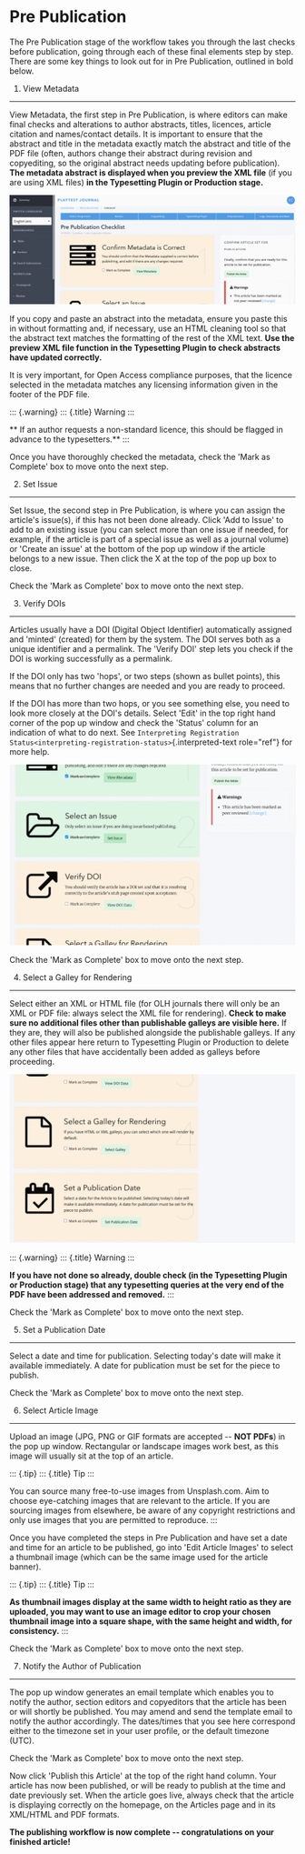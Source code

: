 Pre Publication
===============

The Pre Publication stage of the workflow takes you through the last
checks before publication, going through each of these final elements
step by step. There are some key things to look out for in Pre
Publication, outlined in bold below.

1. View Metadata
----------------

View Metadata, the first step in Pre Publication, is where editors can
make final checks and alterations to author abstracts, titles, licences,
article citation and names/contact details. It is important to ensure
that the abstract and title in the metadata exactly match the abstract
and title of the PDF file (often, authors change their abstract during
revision and copyediting, so the original abstract needs updating before
publication). **The metadata abstract is displayed when you preview the
XML file** (if you are using XML files) **in the Typesetting Plugin or
Production stage.**

![](../nstatic/gifprepub.gif)

If you copy and paste an abstract into the metadata, ensure you paste
this in without formatting and, if necessary, use an HTML cleaning tool
so that the abstract text matches the formatting of the rest of the XML
text. **Use the preview XML file function in the Typesetting Plugin to
check abstracts have updated correctly.**

It is very important, for Open Access compliance purposes, that the
licence selected in the metadata matches any licensing information given
in the footer of the PDF file.

::: {.warning}
::: {.title}
Warning
:::

\*\* If an author requests a non-standard licence, this should be
flagged in advance to the typesetters.\*\*
:::

Once you have thoroughly checked the metadata, check the 'Mark as
Complete' box to move onto the next step.

2. Set Issue
------------

Set Issue, the second step in Pre Publication, is where you can assign
the article's issue(s), if this has not been done already. Click 'Add to
Issue' to add to an existing issue (you can select more than one issue
if needed, for example, if the article is part of a special issue as
well as a journal volume) or 'Create an issue' at the bottom of the pop
up window if the article belongs to a new issue. Then click the X at the
top of the pop up box to close.

Check the 'Mark as Complete' box to move onto the next step.

3. Verify DOIs
--------------

Articles usually have a DOI (Digital Object Identifier) automatically
assigned and 'minted' (created) for them by the system. The DOI serves
both as a unique identifier and a permalink. The 'Verify DOI' step lets
you check if the DOI is working successfully as a permalink.

If the DOI only has two 'hops', or two steps (shown as bullet points),
this means that no further changes are needed and you are ready to
proceed.

If the DOI has more than two hops, or you see something else, you need
to look more closely at the DOI\'s details. Select 'Edit' in the top
right hand corner of the pop up window and check the 'Status' column for
an indication of what to do next. See
`Interpreting Registration Status<interpreting-registration-status>`{.interpreted-text
role="ref"} for more help.

![](../nstatic/prepubgif2.gif)

Check the 'Mark as Complete' box to move onto the next step.

4. Select a Galley for Rendering
--------------------------------

Select either an XML or HTML file (for OLH journals there will only be
an XML or PDF file: always select the XML file for rendering). **Check
to make sure no additional files other than publishable galleys are
visible here.** If they are, they will also be published alongside the
publishable galleys. If any other files appear here return to
Typesetting Plugin or Production to delete any other files that have
accidentally been added as galleys before proceeding.

![](../nstatic/prepubgif3.gif)

::: {.warning}
::: {.title}
Warning
:::

**If you have not done so already, double check (in the Typesetting
Plugin or Production stage) that any typesetting queries at the very end
of the PDF have been addressed and removed.**
:::

Check the 'Mark as Complete' box to move onto the next step.

5. Set a Publication Date
-------------------------

Select a date and time for publication. Selecting today\'s date will
make it available immediately. A date for publication must be set for
the piece to publish.

Check the 'Mark as Complete' box to move onto the next step.

6. Select Article Image
-----------------------

Upload an image (JPG, PNG or GIF formats are accepted -- **NOT PDFs**)
in the pop up window. Rectangular or landscape images work best, as this
image will usually sit at the top of an article.

::: {.tip}
::: {.title}
Tip
:::

You can source many free-to-use images from Unsplash.com. Aim to choose
eye-catching images that are relevant to the article. If you are
sourcing images from elsewhere, be aware of any copyright restrictions
and only use images that you are permitted to reproduce.
:::

Once you have completed the steps in Pre Publication and have set a date
and time for an article to be published, go into 'Edit Article Images'
to select a thumbnail image (which can be the same image used for the
article banner).

::: {.tip}
::: {.title}
Tip
:::

**As thumbnail images display at the same width to height ratio as they
are uploaded, you may want to use an image editor to crop your chosen
thumbnail image into a square shape, with the same height and width, for
consistency.**
:::

Check the 'Mark as Complete' box to move onto the next step.

7. Notify the Author of Publication
-----------------------------------

The pop up window generates an email template which enables you to
notify the author, section editors and copyeditors that the article has
been or will shortly be published. You may amend and send the template
email to notify the author accordingly. The dates/times that you see
here correspond either to the timezone set in your user profile, or the
default timezone (UTC).

Check the 'Mark as Complete' box to move onto the next step.

Now click 'Publish this Article' at the top of the right hand column.
Your article has now been published, or will be ready to publish at the
time and date previously set. When the article goes live, always check
that the article is displaying correctly on the homepage, on the
Articles page and in its XML/HTML and PDF formats.

**The publishing workflow is now complete -- congratulations on your
finished article!**
